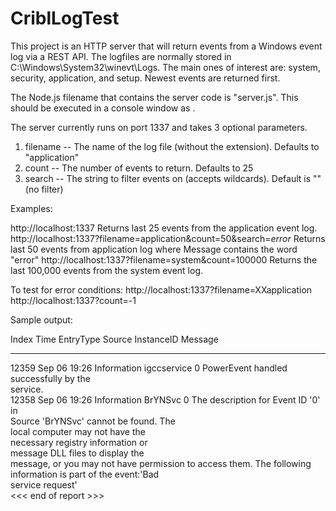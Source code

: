# CriblLogTest

This project is an HTTP server that will return events from a Windows event log via a REST API. The logfiles are normally stored in C:\Windows\System32\winevt\Logs. The main ones of interest are: system, security, application, and setup. Newest events are returned first.

The Node.js filename that contains the server code is "server.js". This should be executed in a console window as <node server.js>.

The server currently runs on port 1337 and takes 3 optional parameters.
1) filename -- The name of the log file (without the extension). Defaults to "application"
2) count -- The number of events to return. Defaults to 25
3) search -- The string to filter events on (accepts wildcards). Default is "" (no filter)

Examples:

http://localhost:1337    Returns last 25 events from the application event log.
http://localhost:1337?filename=application&count=50&search=*error*    Returns last 50 events from application log where Message contains the word "error"
http://localhost:1337?filename=system&count=100000		Returns the last 100,000 events from the system event log.


To test for error conditions:
http://localhost:1337?filename=XXapplication
http://localhost:1337?count=-1


Sample output:

Index Time         EntryType   Source                               InstanceID Message                                 
----- ----         ---------   ------                               ---------- -------                                 
12359 Sep 06 19:26 Information igccservice                                   0 PowerEvent handled successfully by the  
                                                                               service.                                
12358 Sep 06 19:26 Information BrYNSvc                                       0 The description for Event ID '0' in     
                                                                               Source 'BrYNSvc' cannot be found.  The  
                                                                               local computer may not have the         
                                                                               necessary registry information or       
                                                                               message DLL files to display the        
                                                                               message, or you may not have permission 
                                                                               to access them.  The following          
                                                                               information is part of the event:'Bad   
                                                                               service request'  
<<< end of report >>>